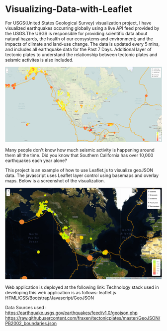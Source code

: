 
# Visualizing-Data-with-Leaflet

For USGS(United States Geological Survey) visualization project, I have visualized earthquakes occurring globally using a live API feed provided by the USGS.The USGS is responsible for providing scientific data about natural hazards, the health of our ecosystems and environment; and the impacts of climate and land-use change. The data is updated every 5 mins, and includes all earthquake data for the Past 7 Days. Additional layer of tectonic plates to understand the relationship between tectonic plates and seismic activites is also included. 

![alt tag](https://github.com/PetraLee2019/Visualizing-Data-with-Leaflet/blob/master/Images/Map.png?raw=true)

Many people don't know how much seismic activity is happening around them all the time. Did you know that Southern California has over 10,000 earthquakes each year alone? 

This project is an example of how to use Leaflet.js to visualize geoJSON data. The javascript uses Leaflet layer control using basemaps and overlay maps. Below is a screenshot of the visualization. 

![alt tag](https://github.com/PetraLee2019/Visualizing-Data-with-Leaflet/blob/master/Images/Satellite.png?raw=true)

Web application is deployed at the following link:
Technology stack used in developing this web application is as follows:
leaflet.js
HTML/CSS/Bootstrap/Javascript/GeoJSON

Data Sources used :
https://earthquake.usgs.gov/earthquakes/feed/v1.0/geojson.php
https://raw.githubusercontent.com/fraxen/tectonicplates/master/GeoJSON/PB2002_boundaries.json





